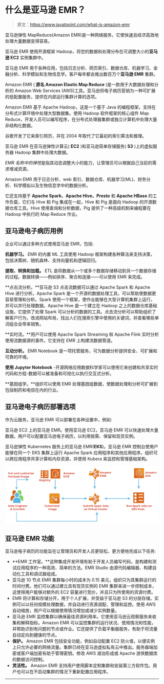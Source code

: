 # 什么是亚马逊 EMR？

> 原文：<https://www.javatpoint.com/what-is-amazon-emr>

亚马逊弹性 MapReduce(Amazon EMR)是一种网络服务，它使快速且经济高效地处理大量数据变得容易。

亚马逊 EMR 使用开源框架 Hadoop，将您的数据和处理分布在可调整大小的**亚马逊 EC2** 实例集群中。

亚马逊 EMR 用于各种应用，包括日志分析、网页索引、数据仓库、机器学习、金融分析、科学模拟和生物信息学。客户每年都会推出数百万个**亚马逊 EMR** 集群。

Amazon EMR ( **原名 Amazon Elastic Map Reduce** )是一款用于大数据处理和分析的 Amazon Web Services (AWS)工具。亚马逊将电子病历营销为一种可扩展的低配置服务，提供在内部运行集群计算的选项。

Amazon EMR 基于 Apache Hadoop，这是一个基于 Java 的编程框架，支持在分布式计算环境中处理大型数据集。使用 Hadoop 软件框架的核心组件 Map Reduce，开发人员可以编写程序，在分布式处理器集群或独立计算机中处理大量非结构化数据。

谷歌开发了它来索引网页，并在 2004 年取代了它最初的索引算法和推理。

亚马逊 EMR 在亚马逊弹性计算云( **EC2** )和亚马逊简单存储服务( **S3** )上的虚拟服务器 Hadoop 集群中处理大数据。

*EMR 名称中的弹性*是指其动态调整大小的能力，让管理员可以根据自己当前的需求增减资源。

Amazon EMR 用于日志分析、web 索引、数据仓库、机器学习(ML)、财务分析、科学模拟以及生物信息学中的数据分析。

它还支持基于 **Apache Spark、Apache Hive、Presto** 和 **Apache HBase** 的工作负载，它们与 Hive 和 Pig 集成在一起，Hive 和 Pig 是面向 Hadoop 的开源数据仓库工具。Hive 使用查询和分析数据，Pig 提供了一种高级机制来编程要在 Hadoop 中执行的 Map Reduce 作业。

## 亚马逊电子病历用例

企业可以通过多种方式使用亚马逊 EMR，包括:

**机器学习。** EMR 的内置 ML 工具使用 Hadoop 框架构建各种算法来支持决策，包括决策树、随机森林、支持向量机和逻辑回归。

**提取、转换和加载。** ETL 是将数据从一个或多个数据存储移动到另一个数据存储的过程。数据转换——例如排序、聚合和连接——可以使用 EMR 来完成。

**点击流分析。**亚马逊 S3 点击流数据可以通过 Apache Spark 和 Apache Hive 进行分析。Apache Spark 是一个开源的数据处理工具，可以帮助使数据更容易管理和分析。Spark 使用一个框架，使作业能够在大型计算机集群上运行，并可以并行处理数据。Apache Hive 是一个建立在 Hadoop 之上的数据仓库基础设施，它提供了处理 Spark 可以分析的数据的工具。点击流分析可以帮助组织了解客户行为，改进网站布局，找出人们在搜索引擎中使用的关键词，并查看哪些单词组合会带来销售。

**实时流。**用户可以使用 Apache Spark Streaming 和 Apache Flink 实时分析使用流数据源的事件。它支持在 EMR 上构建流数据管道。

**互动分析。** EMR Notebook 是一项托管服务，可为数据分析提供安全、可扩展和可靠的环境。

**使用 Jupyter Notebook** -开源网络应用数据科学家可以使用它来创建和共享实时代码和方程-数据可以被准备和可视化以执行交互式分析。

**基因组学。**组织可以使用 EMR 处理基因组数据，使数据处理和分析可扩展到包括制药和电信在内的行业。

## 亚马逊电子病历部署选项

作为云服务，亚马逊 EMR 可以部署在各种设置中，例如:

亚马逊 EC2 上的亚马逊 EMR。使用亚马逊 EC2，亚马逊 EMR 可以快速处理大量数据。用户可以配置亚马逊电子病历，以利用按需、保留和现货实例。

亚马逊弹性 Kubernetes 服务上的亚马逊 EMR(**EKS**)。亚马逊 EMR 控制台使用户能够在同一个 EKS 集群上运行 Apache Spark 应用程序和其他应用程序。组织可以跨应用程序共享计算和内存资源，并使用 Kubera 来监控和管理基础架构。

![What is Amazon EMR](img/56657cd2ab80b8503c58f68cbc694a89.png)

## 亚马逊 EMR 功能

亚马逊电子病历的功能旨在让管理员和开发人员更轻松、更方便地完成以下任务:

*   **EMR 工作室。**这种集成开发环境有助于开发人员编写代码，是构建和测试应用程序的一种高效、简单的方法。EMR Studio 由源代码编辑器、构建自动化工具和调试器组成。
*   亚马逊 10 节点 EMR 集群每小时的成本为 0.15 美元，组织只为其集群运行的时间付费。他们可以通过建立具有现货实例的 EMR 集群来进一步控制成本，这使得用户能够对额外的 EC2 容量进行竞价，并且只为所使用的资源付费。
*   EMR 将计算和存储分开，用于个人扩展，并受益于亚马逊 S3 的分层存储。实例可以以任何规模处理数据，并自动进行资源调配、管理和监控。使用 AWS 自动缩放，用户可以根据使用情况增加或减少实例数量。
*   亚马逊 EMR 监控集群以确保最佳资源利用率。它使用亚马逊云观察服务来收集和解释指标。Amazon EMR 可以监控集群的运行状况、使用情况和性能，并帮助识别有问题的节点或作业。它还提供了负载平衡器服务，有助于将流量自动定向到健康的节点。
*   **保护。** Amazon EMR 包括安全功能，例如自动配置 EC2 防火墙，以便实例上只允许必要的网络流量。集群已经在亚马逊虚拟私有云中推出。服务器端加密或客户端加密有助于管理密钥。修改 AWS 湖泊形成或 Apache 游侠数据库的数据访问控制。
*   **灵活性。** Amazon EMR 支持用户使用脚本定制集群和安装第三方软件包。用户也可以在不启动集群的情况下重新配置应用程序。

* * *